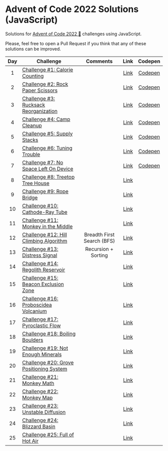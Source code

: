 # Advent of Code 2022 Solutions (JavaScript)

Solutions for [Advent of Code 2022 🎅](https://adventjs.dev) challenges using JavaScript.

Please, feel free to open a Pull Request if you think that any of these solutions can be improved.

| Day | Challenge | Comments | Link | Codepen |
  :-:|---|:-:|:-:|:-:|
| 1 | [Challenge #1: Calorie Counting](day1.md) | | [Link](https://adventofcode.com/2022/day/1) | [Codepen](https://codepen.io/mamunoz-dev/pen/zYLzpOL?editors=0012)
| 2 | [Challenge #2: Rock Paper Scissors](day2.md) | | [Link](https://adventofcode.com/2022/day/2) | [Codepen](https://codepen.io/mamunoz-dev/pen/wvxqxgZ?editors=0012) |
| 3 | [Challenge #3: Rucksack Reorganization](day3.md) | | [Link](https://adventofcode.com/2022/day/3) | [Codepen](https://codepen.io/mamunoz-dev/pen/GRBvzqm?editors=0012) |
| 4 | [Challenge #4: Camp Cleanup](day4.md) | | [Link](https://adventofcode.com/2022/day/4) | [Codepen](https://codepen.io/mamunoz-dev/pen/QWBMYPo?editors=0012) |
| 5 | [Challenge #5: Supply Stacks](day5.md) | | [Link](https://adventofcode.com/2022/day/5) | [Codepen](https://codepen.io/mamunoz-dev/pen/KKBvEod?editors=0012) |
| 6 | [Challenge #6: Tuning Trouble](day6.md) | | [Link](https://adventofcode.com/2022/day/6) | [Codepen](https://codepen.io/mamunoz-dev/pen/oNMeVVP?editors=0012) |
| 7 | [Challenge #7: No Space Left On Device](day7.md) | | [Link](https://adventofcode.com/2022/day/7) | [Codepen](https://codepen.io/mamunoz-dev/pen/dyjVOqO?editors=0012)|
| 8 | [Challenge #8: Treetop Tree House](day8.md) | | [Link](https://adventofcode.com/2022/day/8) | |
| 9 | [Challenge #9: Rope Bridge](day9.md) | | [Link](https://adventofcode.com/2022/day/9) | |
| 10 | [Challenge #10: Cathode-Ray Tube](day10.md) | | [Link](https://adventofcode.com/2022/day/10) | |
| 11 | [Challenge #11: Monkey in the Middle](day11.md) | | [Link](https://adventofcode.com/2022/day/11) | |
| 12 | [Challenge #12: Hill Climbing Algorithm](day12.md) | Breadth First Search (BFS) | [Link](https://adventofcode.com/2022/day/12) | |
| 13 | [Challenge #13: Distress Signal](day13.md) | Recursion + Sorting | [Link](https://adventofcode.com/2022/day/13) | |
| 14 | [Challenge #14: Regolith Reservoir](day14.md) | | [Link](https://adventofcode.com/2022/day/14) | |
| 15 | [Challenge #15: Beacon Exclusion Zone](day15.md) | | [Link](https://adventofcode.com/2022/day/15) | |
| 16 | [Challenge #16: Proboscidea Volcanium](day16.md) | | [Link](https://adventofcode.com/2022/day/16) | |
| 17 | [Challenge #17: Pyroclastic Flow](day17.md) | | [Link](https://adventofcode.com/2022/day/17) | |
| 18 | [Challenge #18: Boiling Boulders](day18.md) | | [Link](https://adventofcode.com/2022/day/18) | |
| 19 | [Challenge #19: Not Enough Minerals](day19.md) | | [Link](https://adventofcode.com/2022/day/19) | |
| 20 | [Challenge #20: Grove Positioning System](day20.md) | | [Link](https://adventofcode.com/2022/day/20) | |
| 21 | [Challenge #21: Monkey Math](day21.md) | | [Link](https://adventofcode.com/2022/day/21) | |
| 22 | [Challenge #22: Monkey Map](day22.md) | | [Link](https://adventofcode.com/2022/day/22) | |
| 23 | [Challenge #23: Unstable Diffusion](day23.md) | | [Link](https://adventofcode.com/2022/day/23) | |
| 24 | [Challenge #24: Blizzard Basin](day24.md) | | [Link](https://adventofcode.com/2022/day/24) | |
| 25 | [Challenge #25: Full of Hot Air](day25.md) | | [Link](https://adventofcode.com/2022/day/25) | |

